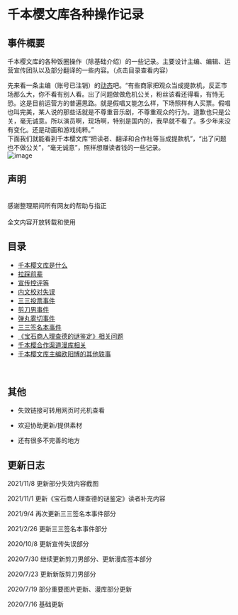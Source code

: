 千本樱文库各种操作记录
====  
事件概要
-------  
千本樱文库的各种饭圈操作（除基础介绍）的一些记录。主要设计主编、编辑、运营宣传团队以及部分翻译的一些内容。（点击目录查看内容）<br>  
 
先来看一条主编（账号已注销）的[动态](https://www.douban.com/people/38074203/status/2475469948/)吧。“有些商家把观众当成提款机，反正市场那么大，你不看有别人看。出了问题做做危机公关，粉丝该看还得看，有恃无恐。这是目前运营方的普遍思路。就是假唱又能怎么样，下场照样有人买票。假唱也叫完美，某人说的那些话就是不尊重音乐剧，不尊重观众的行为。道歉也只是公关，毫无诚意。所以演员啊，现场啊，特别是国内的，我早就不看了。多少年来没有变化。还是动画和游戏纯粹。”<br>  下面我们就能看到千本樱文库“把读者、翻译和合作社等当成提款机”，“出了问题也不做公关”，“毫无诚意”，照样想赚读者钱的一些记录。<br> 
![image](https://simg.doubanio.com/view/photo/l/aP-QHcu8ysFVE36x9j-68g/125228724/x2726614316.jpg) <br> 

声明
-------  
<br>  
感谢整理期间所有网友的帮助与指正<br>  
<br>  
全文内容开放转载和使用
<br>  

目录
------- 
* [千本樱文库是什么]( https://github.com/qbywksb/qianbenyingwenku/blob/master/content01.md "介绍、主页和相关图书") <br>  
* [拉踩前辈](https://github.com/qbywksb/qianbenyingwenku/blob/master/content02.md "为何行业新人要狂踩新星出版社？")  <br>  
* [宣传控评等](https://github.com/qbywksb/qianbenyingwenku/blob/master/content03.md "何时何地加入饭圈吧")  <br>  
* [内文校对失误](https://github.com/qbywksb/qianbenyingwenku/blob/master/content04.md "自己质量过关吗")  <br>  
* [三三投票事件](https://github.com/qbywksb/qianbenyingwenku/blob/master/content05.md "我不要你有想法，听我的")  <br>  
* [剪刀男事件](https://github.com/qbywksb/qianbenyingwenku/blob/master/content06.md "三年磨一稿，我说好就是好")  <br>  
* [弹丸雾切事件](https://github.com/qbywksb/qianbenyingwenku/blob/master/content07.md "没过河，先拆桥")  <br>  
* [三三签名本事件](https://github.com/qbywksb/qianbenyingwenku/blob/master/content11.md "买家能被你们耍的像狗一样")  <br>  
* [《宝石商人理查德的谜鉴定》相关问题](https://github.com/qbywksb/qianbenyingwenku/issues/1 "粉丝劝你善良")  <br>  
* [千本樱合作渠道漫库相关](https://github.com/qbywksb/qianbenyingwenku/blob/master/content10.md "饭圈套路你没商量")  <br>  
* [千本樱文库主编欧阳博的其他轶事](https://github.com/qbywksb/qianbenyingwenku/blob/master/content08.md "我烂任我烂")  <br>  
<br>  

其他
------

* 失效链接可转用网页时光机查看

* 欢迎协助更新/提供素材

* 还有很多不完善的地方

更新日志
------- 

2021/11/8 更新部分失效内容截图 <br>  

2021/11/1 更新《宝石商人理查德的谜鉴定》读者补充内容 <br>  

2021/9/4  再次更新三三签名本事件部分 <br>  

2021/2/26 更新三三签名本事件部分 <br>  

2020/10/8 更新宣传失误部分 <br>  

2020/7/30 继续更新剪刀男部分、更新漫库签本部分 <br>   

2020/7/23 更新新版剪刀男部分 <br>  

2020/7/19 部分重要图片更新、漫库部分更新 <br>  

2020/7/16 基础更新 
